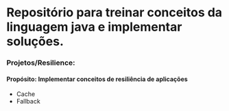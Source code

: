 # Repositório para treinar conceitos da linguagem java e implementar soluções.

### Projetos/Resilience:
#### Propósito: Implementar conceitos de resiliência de aplicações
 - Cache
 - Fallback
